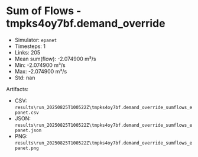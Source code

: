 # Sum of Flows - tmpks4oy7bf.demand_override

- Simulator: `epanet`
- Timesteps: 1
- Links: 205
- Mean sum(flow): -2.074900 m³/s
- Min: -2.074900 m³/s
- Max: -2.074900 m³/s
- Std: nan

Artifacts:
- CSV: `results\run_20250825T100522Z\tmpks4oy7bf.demand_override_sumflows_epanet.csv`
- JSON: `results\run_20250825T100522Z\tmpks4oy7bf.demand_override_sumflows_epanet.json`
- PNG: `results\run_20250825T100522Z\tmpks4oy7bf.demand_override_sumflows_epanet.png`